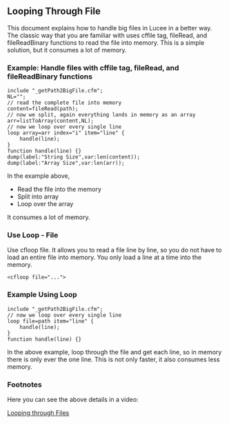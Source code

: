 <!--
{
  "title": "Looping Through File",
  "id": "loop_through_files",
  "description": "This document explains how to handle big files in Lucee in a better way.",
  "keywords": [
    "Looping through files",
    "cffile",
    "fileRead",
    "fileReadBinary",
    "Memory optimization",
    "Lucee"
  ]
}
-->
## Looping Through File ##

This document explains how to handle big files in Lucee in a better way. The classic way that you are familiar with uses cffile tag, fileRead, and fileReadBinary functions to read the file into memory. This is a simple solution, but it consumes a lot of memory.

### Example: Handle files with cffile tag, fileRead, and fileReadBinary functions

```luceescript
include "_getPath2BigFile.cfm";
NL="";
// read the complete file into memory
content=fileRead(path);
// now we split, again everything lands in memory as an array
arr=listToArray(content,NL);
// now we loop over every single line
loop array=arr index="i" item="line" {
	handle(line);
}
function handle(line) {}
dump(label:"String Size",var:len(content));
dump(label:"Array Size",var:len(arr));
```

In the example above,

* Read the file into the memory
* Split into array
* Loop over the array

It consumes a lot of memory.

### Use Loop - File

Use cfloop file. It allows you to read a file line by line, so you do not have to load an entire file into memory. You only load a line at a time into the memory.

```luceescript
<cfloop file="...">
```

### Example Using Loop

```luceescript
include "_getPath2BigFile.cfm";
// now we loop over every single line
loop file=path item="line" {
	handle(line);
}
function handle(line) {}
```

In the above example, loop through the file and get each line, so in memory there is only ever the one line. This is not only faster, it also consumes less memory.

### Footnotes

Here you can see the above details in a video:

[Looping through Files](https://www.youtube.com/watch?v=6w2Wr8snk50)